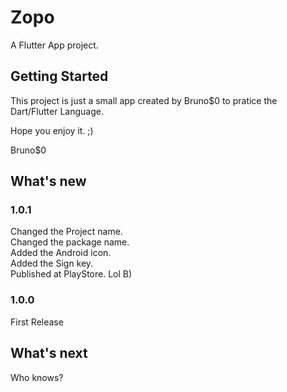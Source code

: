 # Zopo

A Flutter App project.  

## Getting Started  

This project is just a small app created by Bruno$0 to pratice the Dart/Flutter Language.  

Hope you enjoy it. ;)  

Bruno$0

## What's new

### 1.0.1

Changed the Project name.  
Changed the package name.  
Added the Android icon.  
Added the Sign key.  
Published at PlayStore. Lol B)
 
### 1.0.0
First Release  

## What's next  

Who knows?